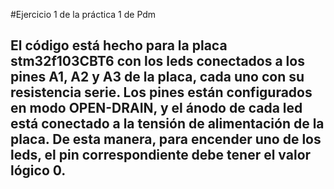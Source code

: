 #Ejercicio 1 de la práctica 1 de Pdm
## El código está hecho para la placa stm32f103CBT6 con los leds conectados a los pines A1, A2 y A3 de la placa, cada uno con su resistencia serie. Los pines están configurados en modo OPEN-DRAIN, y el ánodo de cada led está conectado a la tensión de alimentación de la placa. De esta manera, para encender uno de los leds, el pin correspondiente debe tener el valor lógico 0.
